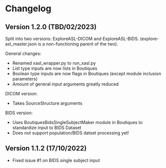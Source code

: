 # Changelog

## Version 1.2.0 (TBD/02/2023)

Split into two versions: ExploreASL-DICOM and ExploreASL-BIDS. (explore-asl_master.json is a non-functioning parent of the two).

General changes:
- Renamed xasl\_wrapper.py to run\_xasl.py
- List type inputs are now lists in Boutiques
- Boolean type inputs are now flags in Boutiques (except module inclusion parameters)
- Amount of general input arguments greatly reduced

DICOM version:
- Takes SourceStructure arguments

BIDS version:
- Uses BoutiquesBidsSingleSubjectMaker module in Boutiques to standardize input to BIDS Dataset
- Does not support population/BIDS datset processing yet!



## Version 1.1.2 (17/10/2022)

- Fixed issue #1 on BIDS single subject input
